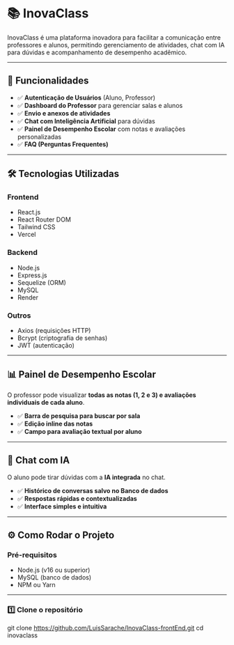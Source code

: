 # 📚 InovaClass

InovaClass é uma plataforma inovadora para facilitar a comunicação entre professores e alunos, permitindo gerenciamento de atividades, chat com IA para dúvidas e acompanhamento de desempenho acadêmico.

---

## 🚀 Funcionalidades

- ✅ **Autenticação de Usuários** (Aluno, Professor)
- ✅ **Dashboard do Professor** para gerenciar salas e alunos
- ✅ **Envio e anexos de atividades**
- ✅ **Chat com Inteligência Artificial** para dúvidas
- ✅ **Painel de Desempenho Escolar** com notas e avaliações personalizadas
- ✅ **FAQ (Perguntas Frequentes)**

---

## 🛠️ Tecnologias Utilizadas

### **Frontend**
- React.js
- React Router DOM
- Tailwind CSS
- Vercel

### **Backend**
- Node.js
- Express.js
- Sequelize (ORM)
- MySQL
- Render

### **Outros**
- Axios (requisições HTTP)
- Bcrypt (criptografia de senhas)
- JWT (autenticação)

---

## 📊 Painel de Desempenho Escolar

O professor pode visualizar **todas as notas (1, 2 e 3) e avaliações individuais de cada aluno**.  
- ✅ **Barra de pesquisa para buscar por sala**   
- ✅ **Edição inline das notas**  
- ✅ **Campo para avaliação textual por aluno**



---

## 🤖 Chat com IA

O aluno pode tirar dúvidas com a **IA integrada** no chat.  
- ✅ **Histórico de conversas salvo no Banco de dados**  
- ✅ **Respostas rápidas e contextualizadas**  
- ✅ **Interface simples e intuitiva**  



---

## ⚙️ Como Rodar o Projeto

### **Pré-requisitos**
- Node.js (v16 ou superior)
- MySQL (banco de dados)
- NPM ou Yarn

---

### **1️⃣ Clone o repositório**
git clone https://github.com/LuisSarache/InovaClass-frontEnd.git
cd inovaclass
